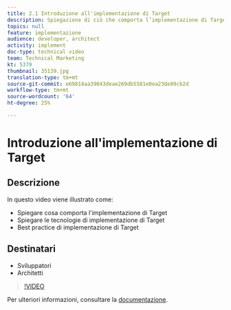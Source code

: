 ```yaml
---
title: 2.1 Introduzione all'implementazione di Target
description: Spiegazione di ciò che comporta l’implementazione di Target, spiegazione delle tecnologie di implementazione di Target, utilizzo delle best practice di implementazione di Target
topics: null
feature: implementazione
audience: developer, architect
activity: implement
doc-type: technical video
team: Technical Marketing
kt: 5379
thumbnail: 35139.jpg
translation-type: tm+mt
source-git-commit: e69814aa39043deae269db5581e0ea23de09cb2d
workflow-type: tm+mt
source-wordcount: '64'
ht-degree: 25%

---
```



# Introduzione all&#39;implementazione di Target

## Descrizione

In questo video viene illustrato come:

* Spiegare cosa comporta l&#39;implementazione di Target
* Spiegare le tecnologie di implementazione di Target
* Best practice di implementazione di Target

## Destinatari

* Sviluppatori
* Architetti

>[!VIDEO](https://video.tv.adobe.com/v/35139/?quality=12)

Per ulteriori informazioni, consultare la [documentazione](https://docs.adobe.com/content/help/en/target/using/implement-target/implementing-target.html).
